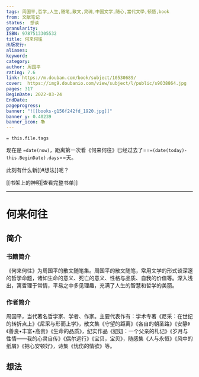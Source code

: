 ```yaml
---
tags: 周国平,哲学,人生,随笔,散文,灵魂,中国文学,随心,當代文學,顿悟,book
from: 文献笔记
status:  想读
granularity: 
ISBN: 9787513305532
title: 何来何往
出版发行: 
aliases: 
keyword: 
category: 
author: 周国平
rating: 7.6
link: https://m.douban.com/book/subject/10530689/
cover:  https://img9.doubanio.com/view/subject/l/public/s9038864.jpg
pages: 317
BeginDate: 2022-03-24
EndDate:
pageprogress:
banner: "![[books-g156f242fd_1920.jpg]]"
banner_y: 0.40239
banner_icon: 📚
---
```


```
= this.file.tags
```


现在是 `=date(now)`，距离第一次看《何来何往》已经过去了==`=(date(today)-this.BeginDate).days`==天。

此刻有什么新[[#想法]]呢？

[[书架上的神明|查看完整书单]]

---
# 何来何往

## 简介
### 书籍简介

《何来何往》为周国平的散文随笔集。周国平的散文随笔，常用文学的形式谈深邃的哲学命题，诸如生命的意义、死亡的意义、性格与品质、自我的价值等。深入浅出，寓哲理于常情，平易之中多见理趣，充满了人生的智慧和哲学的美丽。


### 作者简介

周国平，当代著名哲学家、学者、作家。主要代表作有：学术专著《尼采：在世纪的转折点上》《尼采与形而上学》，散文集《守望的距离》《各自的朝圣路》《安静》《善良•丰富•高贵》《生命的品质》，纪实作品《妞妞：一个父亲的札记》《岁月与性情——我的心灵自传》《偶尔远行》《宝贝，宝贝》，随感集《人与永恒》《风中的纸屑》《把心安顿好》，诗集《忧伤的情欲》等。


## 想法


